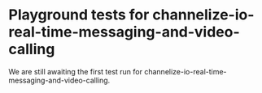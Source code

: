 # Playground tests for channelize-io-real-time-messaging-and-video-calling
We are still awaiting the first test run for channelize-io-real-time-messaging-and-video-calling.
